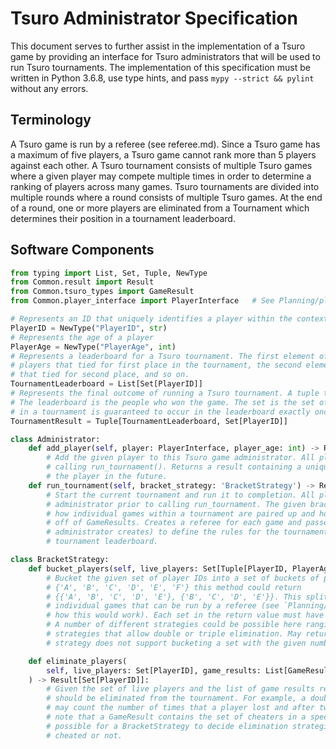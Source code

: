 # Tsuro Administrator Specification

This document serves to further assist in the implementation of a Tsuro game by providing an interface for Tsuro administrators that will be used to run Tsuro tournaments. The implementation of this specification must be written in Python 3.6.8, use type hints, and pass `mypy --strict && pylint` without any errors.

## Terminology

A Tsuro game is run by a referee (see referee.md). Since a Tsuro game has a maximum of five players, a Tsuro game cannot rank more than 5 players against each other. A Tsuro tournament consists of multiple Tsuro games where a given player may compete multiple times in order to determine a ranking of players across many games. Tsuro tournaments are divided into multiple rounds where a round consists of multiple Tsuro games. At the end of a round, one or more players are eliminated from a Tournament which determines their position in a tournament leaderboard. 

## Software Components

```python
from typing import List, Set, Tuple, NewType
from Common.result import Result
from Common.tsuro_types import GameResult
from Common.player_interface import PlayerInterface   # See Planning/player.md

# Represents an ID that uniquely identifies a player within the context of an admin
PlayerID = NewType("PlayerID", str)
# Represents the age of a player
PlayerAge = NewType("PlayerAge", int)
# Represents a leaderboard for a Tsuro tournament. The first element of the list is the set of
# players that tied for first place in the tournament, the second element is the set of players
# that tied for second place, and so on.
TournamentLeaderboard = List[Set[PlayerID]]
# Represents the final outcome of running a Tsuro tournament. A tuple that contains a leaderboard and a set.
# The leaderboard is the people who won the game. The set is the set of cheaters. Every person who competed
# in a tournament is guaranteed to occur in the leaderboard exactly once.
TournamentResult = Tuple[TournamentLeaderboard, Set[PlayerID]]

class Administrator:
    def add_player(self, player: PlayerInterface, player_age: int) -> Result[PlayerID]:
        # Add the given player to this Tsuro game administrator. All players must be added prior to
        # calling run_tournament(). Returns a result containing a unique ID that can be used to refer to
        # the player in the future. 
    def run_tournament(self, bracket_strategy: 'BracketStrategy') -> Result[TournamentLeaderboard]:
        # Start the current tournament and run it to completion. All players must have been added to the
        # administrator prior to calling run_tournament. The given bracket strategy is used to define
        # how individual games within a tournament are paired up and how players are eliminated based
        # off of GameResults. Creates a referee for each game and passes it a rule checker (that the
        # administrator creates) to define the rules for the tournament. Returns a result containing the
        # tournament leaderboard.

class BracketStrategy:
    def bucket_players(self, live_players: Set[Tuple[PlayerID, PlayerAge]]) -> Result[Set[Set[PlayerID]]]:
        # Bucket the given set of player IDs into a set of buckets of player IDs. For example, given
        # {'A', 'B', 'C', 'D', 'E', 'F'} this method could return
        # {{'A', 'B', 'C', 'D', 'E'}, {'B', 'C', 'D', 'E'}}. This splits a set of alive players into
        # individual games that can be run by a referee (see `Planning/referee.md` for information on
        # how this would work). Each set in the return value must have between 3 and 5 player IDs in it.
        # A number of different strategies could be possible here ranging from naive to complex
        # strategies that allow double or triple elimination. May return an error if this bracket
        # strategy does not support bucketing a set with the given number of players. 

    def eliminate_players(
        self, live_players: Set[PlayerID], game_results: List[GameResult]
    ) -> Result[Set[PlayerID]]:
        # Given the set of live players and the list of game results returns the set of players which
        # should be eliminated from the tournament. For example, a double elimination bracket strategy
        # may count the number of times that a player lost and after two times return them. In addition,
        # note that a GameResult contains the set of cheaters in a specific game thereby making it
        # possible for a BracketStrategy to decide elimination strategies based off of whether someone
        # cheated or not. 
```
